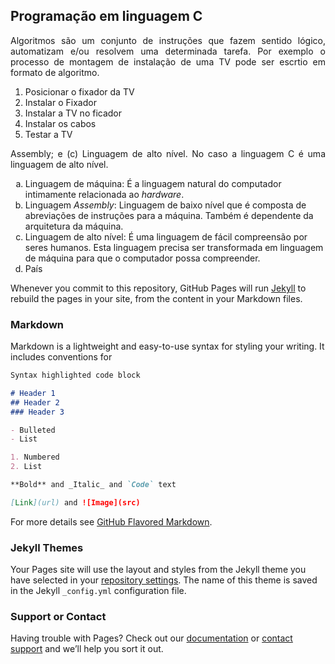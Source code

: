 ## Programação em linguagem C

<p align="justify"> Algoritmos são um conjunto de instruções que fazem sentido lógico, automatizam e/ou resolvem uma determinada tarefa. Por exemplo o processo de montagem de instalação de uma TV pode ser escrtio em formato de algoritmo.</p>

<ol>
<li>Posicionar o fixador da TV</li>
<li>Instalar o Fixador</li>
<li>Instalar a TV no ficador</li>
<li>Instalar os cabos</li>
<li>Testar a TV</li>
</ol>

<p align="justify" Para construir algoritmos de forma que um computador entenda é necessário passar as instruções em uma linguagem que o mesmo possa "compreender". Segundo Deitel [1] existem centenas de linguagens porém as mesmas podem ser de três tipos: (a) Linguagem de máquina:; (b) Linguagem <i>Assembly</i>; e (c) Linguagem de alto nível. No caso a linguagem C é uma linguagem de alto nível.</p>
 
<ol type="a">
<li>Linguagem de máquina: É a linguagem natural do computador intimamente relacionada ao <i>hardware</i>.</li>
<li>Linguagem <i>Assembly</i>: Linguagem de baixo nível que é composta de abreviações de instruções para a máquina. Também é dependente da arquitetura da máquina.</li>
<li>Linguagem de alto nível: É uma linguagem de fácil compreensão por seres humanos. Esta linguagem precisa ser transformada em linguagem de máquina para que o computador possa compreender.</li>
<li>País</li>
</ol>

Whenever you commit to this repository, GitHub Pages will run [Jekyll](https://jekyllrb.com/) to rebuild the pages in your site, from the content in your Markdown files.

### Markdown

Markdown is a lightweight and easy-to-use syntax for styling your writing. It includes conventions for

```markdown
Syntax highlighted code block

# Header 1
## Header 2
### Header 3

- Bulleted
- List

1. Numbered
2. List

**Bold** and _Italic_ and `Code` text

[Link](url) and ![Image](src)
```

For more details see [GitHub Flavored Markdown](https://guides.github.com/features/mastering-markdown/).

### Jekyll Themes

Your Pages site will use the layout and styles from the Jekyll theme you have selected in your [repository settings](https://github.com/wmpjrufg/PROGRAMACAO-ESTRUTURADA-EM-C/settings/pages). The name of this theme is saved in the Jekyll `_config.yml` configuration file.

### Support or Contact

Having trouble with Pages? Check out our [documentation](https://docs.github.com/categories/github-pages-basics/) or [contact support](https://support.github.com/contact) and we’ll help you sort it out.

